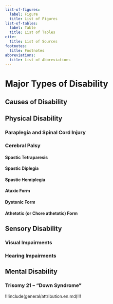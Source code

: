```yaml
---
list-of-figures:
  label: Figure
  title: List of Figures
list-of-tables:
  label: Table
  title: List of Tables
cite:
  title: List of Sources
footnotes:
  title: Footnotes
abbreviations:
  title: List of Abbreviations
---
```


# Major Types of Disability

## Causes of Disability

## Physical Disability

### Paraplegia and Spinal Cord Injury

### Cerebral Palsy

#### Spastic Tetraparesis

#### Spastic Diplegia

#### Spastic Hemiplegia

#### Ataxic Form

#### Dystonic Form

#### Athetotic (or Chore athetotic) Form

## Sensory Disability

### Visual Impairments

### Hearing Impairments

## Mental Disability

### Trisomy 21 – “Down Syndrome”

!!!include(general/attribution.en.md)!!!

